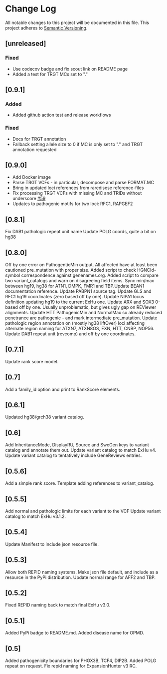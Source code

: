 # Change Log
All notable changes to this project will be documented in this file.
This project adheres to [Semantic Versioning](http://semver.org/).

## [unreleased]
### Fixed
- Use codecov badge and fix scout link on README page
- Added a test for TRGT MCs set to "."

## [0.9.1]
### Added
- Added github action test and release workflows
### Fixed
- Docs for TRGT annotation
- Fallback setting allele size to 0 if MC is only set to "." and TRGT annotation requested

## [0.9.0]
- Add Docker image
- Parse TRGT VCFs - in particular, decompose and parse FORMAT.MC
- Bring in updated loci references from raredisese reference-files
- Fix processing TRGT VCFs with missing MC and TRIDs without underscore [#59](https://github.com/Clinical-Genomics/stranger/pull/59)
- Updates to pathogenic motifs for two loci: RFC1, RAPGEF2

## [0.8.1]
Fix DAB1 pathologic repeat unit name
Update POLG coords, quite a bit on hg38

## [0.8.0]
Off by one error on PathogenticMin output. All affected have at least been cautioned pre_mutation with proper size.
Added script to check HGNCId-symbol correspondence against genenames.org.
Added script to compare two variant_catalogs and warn on disagreeing field items.
Sync min/max between hg19, hg38 for ATN1, DMPK, FMR1 and TBP.Update BEAN1 documentation reference.
Update PABPN1 source tag.
Update GLS and RFC1 hg19 coordinates (zero based off by one).
Update NIPA1 locus definition updating hg19 to the current ExHu one.
Update ARX and SOX3 0-based off by one. Usually unproblematic, but gives ugly gap on REViewer alignments.
Update HTT PathogenicMin and NormalMax so already reduced penetrance are pathogenic - and mark intermediate pre_mutation.
Update pathologic region annotation on (mostly hg38 liftOver) loci affecting alternate region naming for ATXN7, ATXN8OS, FXN, HTT, CNBP, NOP56.
Update DAB1 repeat unit (revcomp) and off by one coordinates.

## [0.7.1]
Update rank score model.

## [0.7]
Add a family_id option and print to RankScore elements.

## [0.6.1]
Updated hg38/grch38 variant catalog.

## [0.6]
Add InheritanceMode, DisplayRU, Source and SweGen keys to variant catalog and annotate them out.
Update variant catalog to match ExHu v4.
Update variant catalog to tentatively include GeneReviews entries.

## [0.5.6]
Add a simple rank score.
Template adding references to variant_catalog.

## [0.5.5]
Add normal and pathologic limits for each variant to the VCF
Update variant catalog to match ExHu v3.1.2.

## [0.5.4]
Update Manifest to include json resource file.

## [0.5.3]
Allow both REPID naming systems.
Make json file default, and include as a resource in the PyPi distribution.
Update normal range for AFF2 and TBP.

## [0.5.2]
Fixed REPID naming back to match final ExHu v3.0.

## [0.5.1]
Added PyPi badge to README.md.
Added disease name for OPMD.

## [0.5]
Added pathogenicity boundaries for PHOX3B, TCF4, DIP2B.
Added POLG repeat on request.
Fix repid naming for ExpansionHunter v3 RC.
